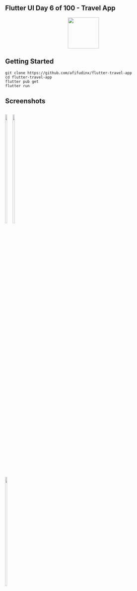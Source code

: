 ## Flutter UI Day 6 of 100 - Travel App
<p align="center">
  <img src="https://avatars.githubusercontent.com/u/94339143?v=4" width=100/>
</p>

## Getting Started

```
git clone https://github.com/afifudinx/flutter-travel-app
cd flutter-travel-app
flutter pub get
flutter run
```

## Screenshots
<p style="float: left;">
  <img src="https://github.com/afifudinx/Flutter-Example/tree/main/Old/flutter-travel-app/blob/main/screenshots/1.png" width="30%"/>
  <img src="https://github.com/afifudinx/Flutter-Example/tree/main/Old/flutter-travel-app/blob/main/screenshots/3.png" width="30%"/>
  <img src="https://github.com/afifudinx/Flutter-Example/tree/main/Old/flutter-travel-app/blob/main/screenshots/4.png" width="30%"/>
</p>
